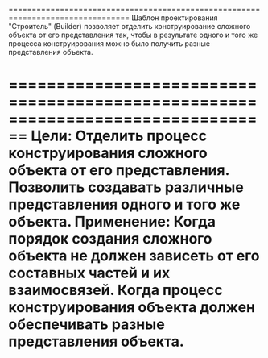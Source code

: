 ================================================================================
Шаблон проектирования "Строитель" (Builder) позволяет отделить конструирование 
сложного объекта от его представления так, чтобы в результате одного и того же 
процесса конструирования можно было получить разные представления объекта.

================================================================================
Цели:
Отделить процесс конструирования сложного объекта от его представления.
Позволить создавать различные представления одного и того же объекта.
Применение:
Когда порядок создания сложного объекта не должен зависеть от его составных частей и их взаимосвязей.
Когда процесс конструирования объекта должен обеспечивать разные представления объекта.
================================================================================


